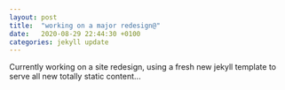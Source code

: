 ```yaml
---
layout: post
title:  "working on a major redesign@"
date:   2020-08-29 22:44:30 +0100
categories: jekyll update
---
```


Currently working on a site redesign, using a fresh new jekyll template to serve all new totally static content... 
